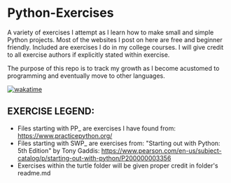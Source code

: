 # Python-Exercises
A variety of exercises I attempt as I learn how to make small and simple Python projects. Most of the websites I post on here are free and beginner friendly. Included are exercises I do in my college courses. I will give credit to all exercise authors if explicitly stated within exercise.

The purpose of this repo is to track my growth as I become acustomed to programming and eventually move to other languages. 

<a href="https://wakatime.com/badge/github/GasGastropoda/Python-Exercises"><img src="https://wakatime.com/badge/github/GasGastropoda/Python-Exercises.svg" alt="wakatime"></a>

EXERCISE LEGEND:
---------------
- Files starting with PP_ are exercises I have found from:
https://www.practicepython.org/
- Files starting with SWP_ are exercises from:
"Starting out with Python: 5th Edition" by Tony Gaddis:
https://www.pearson.com/en-us/subject-catalog/p/starting-out-with-python/P200000003356
- Exercises within the turtle folder will be given proper credit in folder's readme.md
